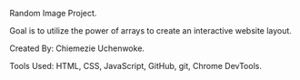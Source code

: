 Random Image Project.

Goal is to utilize the power of arrays to create an interactive website layout.

Created By: Chiemezie Uchenwoke.

Tools Used: HTML, CSS, JavaScript, GitHub, git, Chrome DevTools.